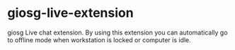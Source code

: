 # giosg-live-extension
giosg Live chat extension. By using this extension you can automatically go to offline mode when workstation is locked or computer is idle.
